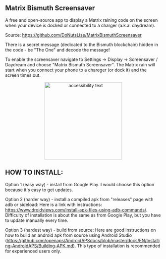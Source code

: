 ## Matrix Bismuth Screensaver

A free and open-source app to display a Matrix raining code on the screen when your device is docked or connected to a charger (a.k.a. daydream).

Source: https://github.com/DoNutsLise/MatrixBismuthScreensaver

There is a secret message (dedicated to the Bismuth blockchain) hidden in the code  - be "The One" and decode the message!

To enable the screensaver navigate to Settings -> Display -> Screensaver / Daydream and choose "Matrix Bismuth Screensaver".
The Matrix rain will start when you connect your phone to  a chareger (or dock it) and the screen times out.

<p align="center">
    <img src="https://user-images.githubusercontent.com/49869348/141010275-d600e75d-63c7-42b0-90a3-4312bee6062c.png" width="250" alt="accessibility text">
</p>

## HOW TO INSTALL:

Option 1 (easy way) - install from Google Play. I would choose this option because it's easy to get updates.

Option 2 (harder way) - install a compiled apk from "releases" page with adb or sideload:
Here is a link with instructions: https://www.droidviews.com/install-apk-files-using-adb-commands/. Difficulty of installation is about the same as from Google Play, but you have to update manually every time.

Option 3 (hardest way) - build from source:
Here are good instructions on how to build an android apk from source using Android Studio (https://github.com/openaps/AndroidAPSdocs/blob/master/docs/EN/Installing-AndroidAPS/Building-APK.md). This type of installation is recommended for experienced users only.


